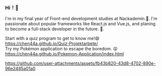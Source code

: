 ### Hi！👋
I'm in my final year of Front-end development studies at Nackademin.🏫. I'm passionate about popular frameworks like React.js and Vue.js, and planing to become a full-stack developer in the future. 🧐.  

  
Start with a quiz program to get to know me!😄   https://chen44a.github.io/Quiz-Projektarbete/  
Try my Pokémon application to escape the boredom. 😜  https://chen44a.github.io/Pokemon-Application/index.html


https://github.com/user-attachments/assets/fb43b820-43d8-4702-890e-96e2485a01a0






<!--
**Chen44A/Chen44A** is a ✨ _special_ ✨ repository because its `README.md` (this file) appears on your GitHub profile.

Here are some ideas to get you started:

- 🔭 I’m currently working on ...
- 🌱 I’m currently learning Frontend developer at Nackademin.
- 👯 I’m looking to collaborate on ...
- 🤔 I’m looking for help with ...
- 💬 Ask me about ...
- 📫 How to reach me: ...
- 😄 Pronouns: ...
- ⚡ Fun fact: ...
-->
